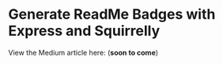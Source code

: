 # Generate ReadMe Badges with Express and Squirrelly

View the Medium article here: (__soon to come__)